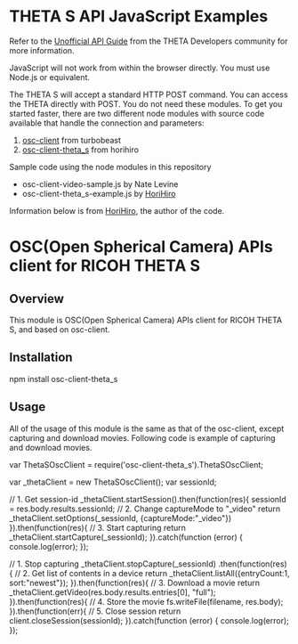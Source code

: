 THETA S API JavaScript Examples
===============================

Refer to the
[Unofficial API Guide](http://codetricity.github.io/theta-s/index.html)
from the THETA Developers community for more information.

JavaScript will not work from within the browser directly. You must
use Node.js or equivalent.

The THETA S will accept a standard HTTP POST command. You can
access the THETA directly with POST. You do not need these modules.
To get you started faster, there are two different node modules
with source code available that handle the connection and parameters:

1. [osc-client](https://www.npmjs.com/package/osc-client) from turbobeast
2. [osc-client-theta_s](https://www.npmjs.com/package/osc-client-theta_s) from horihiro

Sample code using the node modules in this repository

* osc-client-video-sample.js by Nate Levine
* osc-client-theta_s-example.js by [HoriHiro](https://gitlab.com/u/horihiro)

Information below is from [HoriHiro](https://gitlab.com/u/horihiro), the author
of the code.

# OSC(Open Spherical Camera) APIs client for RICOH THETA S

## Overview

This module is OSC(Open Spherical Camera) APIs client for RICOH THETA S, and based on osc-client.

## Installation

  npm install osc-client-theta_s

## Usage

All of the usage of this module is the same as that of the osc-client, except capturing and download movies.
Following code is example of capturing and download movies.

  var ThetaSOscClient = require('osc-client-theta_s').ThetaSOscClient;

  var _thetaClient = new ThetaSOscClient();
  var sessionId;

  // 1. Get session-id
  _thetaClient.startSession().then(function(res){
    sessionId = res.body.results.sessionId;
    // 2. Change captureMode to "_video"
    return _thetaClient.setOptions(_sessionId, {captureMode:"_video"})
  }).then(function(res){
    // 3. Start capturing
    return _thetaClient.startCapture(_sessionId);
  }).catch(function (error) {
    console.log(error);
  });



  // 1. Stop capturing
  _thetaClient.stopCapture(_sessionId)
  .then(function(res){
    // 2. Get list of contents in a device
    return _thetaClient.listAll({entryCount:1, sort:"newest"});
  }).then(function(res){
    // 3. Download a movie
    return _thetaClient.getVideo(res.body.results.entries[0], "full");
  }).then(function(res){
    // 4. Store the movie
    fs.writeFile(filename, res.body);
  }).then(function(err){
    // 5. Close session
    return client.closeSession(sessionId);
  }).catch(function (error) {
    console.log(error);
  });
